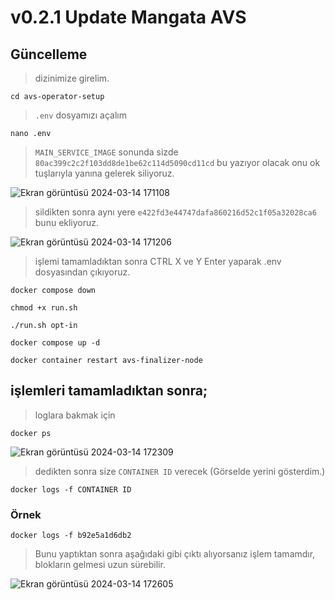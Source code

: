#   v0.2.1 Update Mangata AVS

## Güncelleme

>  dizinimize girelim.
```
cd avs-operator-setup
```
> `.env` dosyamızı açalım
```
nano .env
```
> `MAIN_SERVICE_IMAGE` sonunda sizde `80ac399c2c2f103dd8de1be62c114d5090cd11cd` bu yazıyor olacak onu ok tuşlarıyla yanına gelerek siliyoruz.

![Ekran görüntüsü 2024-03-14 171108](https://github.com/CoinHuntersTR/Mangata-AVS/assets/111747226/9a1b73af-c5d6-4617-9301-9b05ebd6f2ae)

> sildikten sonra aynı yere `e422fd3e44747dafa860216d52c1f05a32028ca6` bunu ekliyoruz.

![Ekran görüntüsü 2024-03-14 171206](https://github.com/CoinHuntersTR/Mangata-AVS/assets/111747226/2a122854-d01c-4322-98ef-4f74f88bce96)

> işlemi tamamladıktan sonra CTRL X ve Y Enter yaparak .env dosyasından çıkıyoruz.

```
docker compose down
```
```
chmod +x run.sh
```
```
./run.sh opt-in
```
```
docker compose up -d
```
```
docker container restart avs-finalizer-node
```

## işlemleri tamamladıktan sonra;

> loglara bakmak için

```
docker ps
```
![Ekran görüntüsü 2024-03-14 172309](https://github.com/CoinHuntersTR/Mangata-AVS/assets/111747226/36a3daf9-6ba7-4517-90d9-9cd0c877b5bc)

> dedikten sonra size `CONTAINER ID` verecek (Görselde yerini gösterdim.)
```
docker logs -f CONTAINER ID
```
### Örnek

```
docker logs -f b92e5a1d6db2
```
> Bunu yaptıktan sonra aşağıdaki gibi çıktı alıyorsanız işlem tamamdır, blokların gelmesi uzun sürebilir.

![Ekran görüntüsü 2024-03-14 172605](https://github.com/CoinHuntersTR/Mangata-AVS/assets/111747226/d00a2422-8948-434f-bc4a-39684ae4e73f)


